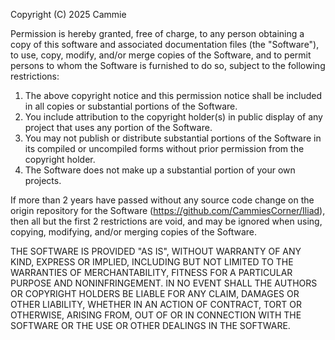 Copyright (C) 2025 Cammie

Permission is hereby granted, free of charge, to any person obtaining a copy of this software and
associated documentation files (the "Software"), to use, copy, modify, and/or merge copies of the
Software, and to permit persons to whom the Software is furnished to do so, subject to the following
restrictions:

1) The above copyright notice and this permission notice shall be included in all copies or substantial
   portions of the Software.
2) You include attribution to the copyright holder(s) in public display of any project that uses any
   portion of the Software.
3) You may not publish or distribute substantial portions of the Software in its compiled or uncompiled
   forms without prior permission from the copyright holder.
4) The Software does not make up a substantial portion of your own projects.

If more than 2 years have passed without any source code change on the origin repository for the Software
(https://github.com/CammiesCorner/Iliad), then all but the first 2 restrictions are void, and may be
ignored when using, copying, modifying, and/or merging copies of the Software.

THE SOFTWARE IS PROVIDED "AS IS", WITHOUT WARRANTY OF ANY KIND, EXPRESS OR IMPLIED, INCLUDING BUT NOT
LIMITED TO THE WARRANTIES OF MERCHANTABILITY, FITNESS FOR A PARTICULAR PURPOSE AND NONINFRINGEMENT. IN NO
EVENT SHALL THE AUTHORS OR COPYRIGHT HOLDERS BE LIABLE FOR ANY CLAIM, DAMAGES OR OTHER LIABILITY, WHETHER
IN AN ACTION OF CONTRACT, TORT OR OTHERWISE, ARISING FROM, OUT OF OR IN CONNECTION WITH THE SOFTWARE OR THE
USE OR OTHER DEALINGS IN THE SOFTWARE.